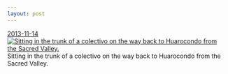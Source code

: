 ```yaml
---
layout: post
---
```


<p>
  <time><a href="/192">2013-11-14</a></time>
  <a href="/192"><img src="{{ site.assets_url }}/192-320.jpg" srcset="{{ site.assets_url }}/192-640.jpg 640w, {{ site.assets_url }}/192-480.jpg 480w, {{ site.assets_url }}/192-320.jpg 320w, {{ site.assets_url }}/192-160.jpg 160w" sizes="(min-width: 700px) 50vw, calc(100vw - 2rem)" alt="Sitting in the trunk of a colectivo on the way back to Huarocondo from the Sacred Valley." /></a>
  <span>Sitting in the trunk of a colectivo on the way back to Huarocondo from the Sacred Valley.</span>
</p>
